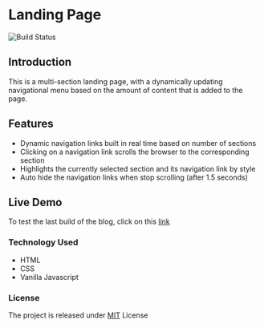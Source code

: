 # Landing Page
![Build Status](https://travis-ci.org/joemccann/dillinger.svg?branch=master)

## Introduction

This is a multi-section landing page, with a dynamically updating navigational menu based on the amount of content that is added to the page.

## Features
- Dynamic navigation links built in real time based on number of sections
- Clicking on a navigation link scrolls the browser to the corresponding section
- Highlights the currently selected section and its navigation link by style
- Auto hide the navigation links when stop scrolling (after 1.5 seconds)

## Live Demo

To test the last build of the blog, click on this [link](https://ramib1234.github.io/landing-page/index.html)


### Technology Used
- HTML
- CSS
- Vanilla Javascript

### License
The project is released under [MIT](https://github.com/RamiB1234/landing-page/blob/master/LICENSE) License